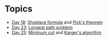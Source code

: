 # Topics

- [Day 18](/src/main/java/com/adventofcode/aoc2023/AoC182023.java): [Shoelace formula](https://en.wikipedia.org/wiki/Shoelace_formula#Shoelace_formula)
  and [Pick's theorem](https://en.wikipedia.org/wiki/Pick%27s_theorem#Formula)
- [Day 23](/src/main/java/com/adventofcode/aoc2023/AoC232023.java): [Longest path problem](https://en.wikipedia.org/wiki/Longest_path_problem)
- [Day 25](/src/main/java/com/adventofcode/aoc2023/AoC252023.java): [Minimum cut](https://en.wikipedia.org/wiki/Minimum_cut)
  and [Karger's algorithm](https://en.wikipedia.org/wiki/Karger%27s_algorithm)
